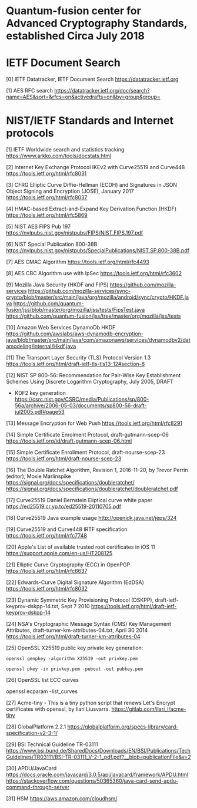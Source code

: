 #
# Quantum-fusion center for Advanced Cryptography Standards, established Circa July 2018
#

# IETF Document Search
[0] IETF Datatracker, IETF Document Search 
https://datatracker.ietf.org

[1] AES RFC search
https://datatracker.ietf.org/doc/search?name=AES&sort=&rfcs=on&activedrafts=on&by=group&group=

# NIST/IETF Standards and Internet protocols

[1] IETF Worldwide search and statistics tracking
https://www.arkko.com/tools/docstats.html

[2] Internet Key Exchange Protocol IKEv2 with Curve25519 and Curve448
https://tools.ietf.org/html/rfc8031

[3] CFRG Elliptic Curve Diffie-Hellman (ECDH) and Signatures in JSON Object Signing and Encryption (JOSE), January 2017
https://tools.ietf.org/html/rfc8037

[4] HMAC-based Extract-and-Expand Key Derivation Function (HKDF)
https://tools.ietf.org/html/rfc5869

[5] NIST AES FIPS Pub 197 
https://nvlpubs.nist.gov/nistpubs/FIPS/NIST.FIPS.197.pdf

[6] NIST Special Publication 800-38B
https://nvlpubs.nist.gov/nistpubs/SpecialPublications/NIST.SP.800-38B.pdf

[7] AES CMAC Algorithm 
https://tools.ietf.org/html/rfc4493

[8] AES CBC Algorithm use with IpSec
https://tools.ietf.org/html/rfc3602

[9] Mozilla Java Security (HKDF and FIPS)
https://github.com/mozilla-services
https://github.com/mozilla-services/sync-crypto/blob/master/src/main/java/org/mozilla/android/sync/crypto/HKDF.java
https://github.com/quantum-fusion/jss/blob/master/org/mozilla/jss/tests/FipsTest.java
https://github.com/quantum-fusion/jss/tree/master/org/mozilla/jss/tests

[10] Amazon Web Services DynamoDb HKDF 
https://github.com/awslabs/aws-dynamodb-encryption-java/blob/master/src/main/java/com/amazonaws/services/dynamodbv2/datamodeling/internal/Hkdf.java

[11] The Transport Layer Security (TLS) Protocol Version 1.3
https://tools.ietf.org/html/draft-ietf-tls-tls13-12#section-8

[12] NIST SP 800-56: Recommendation for Pair-Wise Key Establishment Schemes Using Discrete Logarithm Cryptography, July 2005, DRAFT
- KDF2 key generation 
https://csrc.nist.gov/CSRC/media/Publications/sp/800-56a/archive/2006-05-03/documents/sp800-56-draft-jul2005.pdf#page53

[13] Message Encryption for Web Push
https://tools.ietf.org/html/rfc8291

[14] Simple Certificate Enrolment Protocol, draft-gutmann-scep-06
https://tools.ietf.org/id/draft-gutmann-scep-06.html

[15] Simple Certificate Enrollment Protocol, draft-nourse-scep-23
https://tools.ietf.org/html/draft-nourse-scep-23

[16] The Double Ratchet Algorithm, Revision 1, 2016-11-20, by Trevor Perrin (editor), Moxie Marlinspike
https://signal.org/docs/specifications/doubleratchet/
https://signal.org/docs/specifications/doubleratchet/doubleratchet.pdf

[17] Curve25519 Daniel Bernstein Eliptical curve white paper
https://ed25519.cr.yp.to/ed25519-20110705.pdf

[18] Curve25519 Java example usage
http://openjdk.java.net/jeps/324

[19] Curve25519 and Curve448 IRTF specification
https://tools.ietf.org/html/rfc7748

[20] Apple's List of available trusted root certificates in iOS 11
https://support.apple.com/en-us/HT208125

[21] Elliptic Curve Cryptography (ECC) in OpenPGP
https://tools.ietf.org/html/rfc6637

[22] Edwards-Curve Digital Signature Algorithm (EdDSA)
https://tools.ietf.org/html/rfc8032

[23] Dynamic Symmetric Key Provisioning Protocol (DSKPP), draft-ietf-keyprov-dskpp-14.txt, Sept 7 2010
https://tools.ietf.org/html/draft-ietf-keyprov-dskpp-14

[24] NSA's Cryptographic Message Syntax (CMS) Key Management Attributes, draft-turner-km-attributes-04.txt, April 30 2014
https://tools.ietf.org/html/draft-turner-km-attributes-04

[25] OpenSSL X25519 public key private key generation:

    openssl genpkey -algorithm X25519 -out privkey.pem
  
    openssl pkey -in privkey.pem -pubout -out pubkey.pem
    
[26] OpenSSL list ECC curves

openssl ecparam -list_curves

[27] Acme-tiny - This is a tiny python script that renews Let's Encrypt certificates with openssl, by Ilari Liusvarra.
https://gitlab.com/ilari_l/acme-tiny

[28] GlobalPlatform 2.2.1 
https://globalplatform.org/specs-library/card-specification-v2-3-1/

[29] BSI Technical Guideline TR-03111 
https://www.bsi.bund.de/SharedDocs/Downloads/EN/BSI/Publications/TechGuidelines/TR03111/BSI-TR-03111_V-2-1_pdf.pdf?__blob=publicationFile&v=2

[30] APDU/JavaCard 
https://docs.oracle.com/javacard/3.0.5/api/javacard/framework/APDU.html
https://stackoverflow.com/questions/50365360/java-card-send-apdu-command-through-server

[31] HSM
https://aws.amazon.com/cloudhsm/



